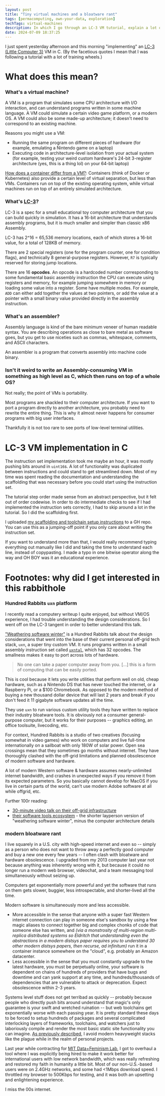 ```yaml
---
layout: post
title: "Tiny virtual machines and a bloatware rant"
tags: [permacomputing, own-your-data, exploration]
techTags: virtual-machines
description: In which I go through an LC-3 VM tutorial, explain a lot of computer words, read up on `uxn`, and complain about modern toolchains
date: 2024-07-09 18:37:25
---
```


I just spent yesterday afternoon and this morning "implementing" an [LC-3 (Little Computer 3)](https://en.wikipedia.org/wiki/Little_Computer_3) VM in C. (By the facetious quotes I mean that I was following a tutorial with a lot of training wheels.)

# What does this mean?

### What's a virtual machine?

A VM is a program that simulates some CPU architecture with I/O interaction, and can understand programs written in some machine language. A VM could simulate a certain video game platform, or a modern OS. A VM could also be some made-up architecture; it doesn't need to correspond to an existing machine.

Reasons you might use a VM:
- Running the same program on different pieces of hardware (for example, emulating a Nintendo game on a laptop)
- Executing code in architecture-level isolation from your actual system (for example, testing your weird custom hardware's 24-bit 3-register architecture (yes, this is a thing lol) on your 64-bit laptop)

[How does a container differ from a VM?](https://www.atlassian.com/microservices/cloud-computing/containers-vs-vms): Containers (think of Docker or Kubernetes) also provide a certain level of virtual separation, but less than VMs. Containers run on top of the existing operating system, while virtual machines run on top of an entirely simulated architecture.

### What's [LC-3](https://en.wikipedia.org/wiki/Little_Computer_3)?

LC-3 is a spec for a small educational toy computer architecture that you can build quickly in simulation. It has a 16-bit architecture that understands assembly programs, but it is much smaller and simpler than classic x86 Assembly.

LC-3 has 2^16 = 65,536 memory locations, each of which stores a 16-bit value, for a total of 128KB of memory.

There are 2 special registers (one for the program counter, one for condition flags), and technically 8 general-purpose registers. However, `R7` is typically reserved for storing jump locations.

There are 16 **opcodes**. An opcode is a hardcoded number corresponding to some fundamental basic assembly instruction the CPU can execute using registers and memory, for example jumping somewhere in memory or loading some value into a register. Some have multiple modes. For example, `ADD` can either add together the values at two pointers, or add the value at a pointer with a small binary value provided directly in the assembly instruction.

### What's an assembler?

Assembly language is kind of the bare minimum veneer of human readable syntax. You are describing operations as close to bare metal as software goes, but you get to use niceties such as commas, whitespace, comments, and ASCII characters.

An assembler is a program that converts assembly into machine code binary.

### Isn't it weird to write an Assembly-consuming VM in something as high level as C, which then runs on top of a whole OS?

Not really; the point of VMs is portability.

Most programs are shackled to their computer architecture. If you want to port a program directly to another architecture, you probably need to rewrite the entire thing. This is why it almost never happens for consumer programs with big user interfaces. 

Thankfully it is not too rare to see ports of low-level terminal utilities.

# LC-3 VM implementation in C

The instruction set implementation took me maybe an hour, it was mostly pushing bits around in `uint16`s. A lot of functionality was duplicated between instructions and could stand to get streamlined down. Most of my time was spent reading the documentation and understanding the scaffolding that was necessary before you could start using the instruction set. 

The tutorial step order made sense from an abstract perspective, but it felt out of order codewise. In order to do intermediate checks to see if I had implemented the instruction sets correctly, I had to skip around a lot in the tutorial. So I did the scaffolding first.

I uploaded [my scaffolding and toolchain setup instructions](https://github.com/rfong/lc3-vm-tutorial-c) to a GH repo. You can use this as a jumping-off point if you only care about writing the instruction set.

If you want to understand more than that, I would really recommend typing everything out manually like I did and taking the time to understand each line, instead of copypasting. I made a typo in one bitwise operator along the way and OH BOY was it an educational experience.

# Footnotes: why did I get interested in this rabbithole

### Hundred Rabbits `uxn` platform

I recently read a computery writeup I quite enjoyed, but without VM/OS experience, I had trouble understanding the design considerations. So I went off on the LC-3 tangent in order to better understand this talk.

["Weathering software winter"](https://100r.co/site/weathering_software_winter.html) is a Hundred Rabbits talk about the design considerations that went into the base of their current personal off-grid tech stack, `uxn`, a super tiny custom VM. It runs programs written in a small assembly instruction set called [`uxntal`](https://wiki.xxiivv.com/site/uxntal.html), which has 32 opcodes. The smallness makes it easy to port across lots of hardware.

> No one can take a paper computer away from you. [...] this is a form of computing that can be easily ported.

This is cool because it lets you write utilities that perform well on old, cheap hardware, such as a Nintendo DS that has never touched the internet, or a Raspberry Pi, or a $100 Chromebook. As opposed to the modern method of buying a new thousand dollar device that will last 2 years and break if you don't feed it 11 gigabyte software updates all the time. 

They use `uxn` to run various custom utility tools they have written to replace their industry bloatware tools. It is obviously not a consumer general-purpose computer, but it works for their purposes -- graphics editing, an office toolsuite, livecoding, etc.

For context, Hundred Rabbits is a studio of two creatives (focusing somewhat in video games) who work on computers and live full-time internationally on a sailboat with only 180W of solar power. Open sea crossings mean that they sometimes go months without internet. They have thoroughly clashed with the off-grid limitations and planned obsolescence of modern software and hardware.

A lot of modern Western software & hardware assumes nearly-unlimited internet bandwidth, and crashes in unexpected ways if you remove it from its expected parameters. So you basically cannot develop for MacOS if you live in certain parts of the world, can't use modern Adobe software at all while offgrid, etc. 

Further 100r reading:
- [30-minute video talk on their off-grid infrastructure](https://youtu.be/BW32yUEymvU)
- [their software tools ecosystem](https://100r.co/site/tools_ecosystem.html) - the shorter layperson version of "weathering software winter", minus the computer architecture details

### modern bloatware rant

I live squarely in a U.S. city with high-speed internet and even so -- simply as a person who does not want to throw away a perfectly good computer and buy a new one every few years -- I often clash with bloatware and hardware obsolescence. I upgraded from my 2013 computer last year not because anything was inherently wrong with it, but because it could no longer run a modern web browser, videochat, and a team messaging tool simultaneously without seizing up.

Computers get exponentially more powerful and yet the software that runs on them gets slower, buggier, less introspectable, and shorter-lived all the time. 

Modern software is simultaneously more and less accessible.
- More accessible in the sense that anyone with a super fast Western internet connection can play in someone else's sandbox by using a few magic aliases to connect together big and complex chonks of code that someone else has written, and _(via a monstrosity of multi-region multi-replica distributed systems so Eldritch that understanding even the abstractions in a modern distsys paper requires you to understand 30 other modern distsys papers, then recurse, ad infinitum)_ run it in a container instance somewhere on the "cloud", e.g. probably an Amazon datacenter.
- Less accessible in the sense that you must constantly upgrade to the latest hardware, you must be perpetually online, your software is dependent on chains of hundreds of providers that have bugs and downtime and can yank support at any time, and hundreds/thousands of dependencies that are vulnerable to attack or deprecation. Expect obsolescence within 2-3 years.

Systems level stuff does not get terribad as quickly -- probably because people who directly push bits around understand that magic's only guarantee is your swift and wretched ruination -- but web toolchains get exponentially worse with each passing year. It is pretty standard these days to be forced to setup hundreds of packages and several complicated interlocking layers of frameworks, toolchains, and watchers just to laboriously compile and render the most basic static site functionality you can imagine. [As previously described](/rflog/2021/06/15/ultralight-web/), I avoid modern heavyweight stacks like the plague while in the realm of personal projects.
 
Last year while contracting for [MIT Data+Feminism Lab](https://dataplusfeminism.mit.edu/), I got to overhaul a tool where I was explicitly being hired to make it work better for international users with low network bandwidth, which was really refreshing and restored my faith in humanity a little bit. Most of our non-U.S.-based users were on 2.4GHz networks, and some had <1Mbps download speed. I throttled my browser to 500Kbps for testing, and it was both an upsetting and enlightening experience. 

I miss the 00s internet.

